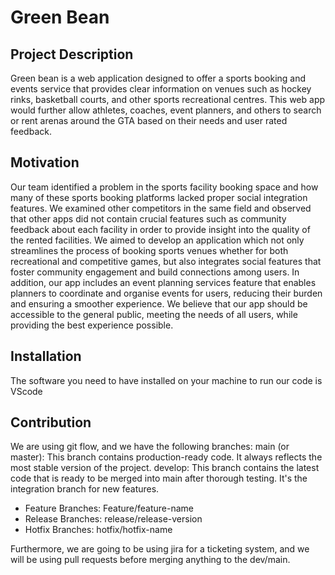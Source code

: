 # Green Bean

## Project Description
Green bean is a web application designed to offer a sports booking and events service that provides clear information on venues such as hockey rinks, basketball courts, and other sports recreational centres. This web app would further allow athletes, coaches, event planners, and others to search or rent arenas around the GTA based on their needs and user rated feedback.

## Motivation
Our team identified a problem in the sports facility booking space and how many of these sports booking platforms lacked proper social integration features. We examined other competitors in the same field and observed that other apps did not contain crucial features such as community feedback about each facility in order to provide insight into the quality of the rented facilities. We aimed to develop an application which not only streamlines the process of booking sports venues whether for both recreational and competitive games, but also integrates social features that foster community engagement and build connections among users. In addition, our app includes an event planning services feature that enables planners to coordinate and organise events for users, reducing their burden and ensuring a smoother experience. We believe that our app should be accessible to the general public, meeting the needs of all users, while providing the best experience possible.

## Installation
The software you need to have installed on your machine to run our code is VScode

## Contribution
We are using git flow, and we have the following branches: 
main (or master): This branch contains production-ready code. It always reflects the most stable version of the project.
develop: This branch contains the latest code that is ready to be merged into main after thorough testing. It's the integration branch for new features.

* Feature Branches: Feature/feature-name
* Release Branches: release/release-version
* Hotfix Branches: hotfix/hotfix-name

Furthermore, we are going to be using jira for a ticketing system, and we will be using pull requests before merging anything to the dev/main.
